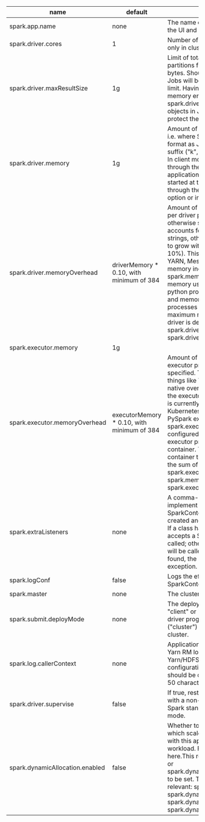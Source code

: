 | name                            | default                                    | meaning                                                                                                                                                                                                                                                                                                                                                                                                                                                                                                                                                                                                                                                                                                                                                                 |
|---------------------------------|--------------------------------------------|-------------------------------------------------------------------------------------------------------------------------------------------------------------------------------------------------------------------------------------------------------------------------------------------------------------------------------------------------------------------------------------------------------------------------------------------------------------------------------------------------------------------------------------------------------------------------------------------------------------------------------------------------------------------------------------------------------------------------------------------------------------------------|
| spark.app.name                  | none                                       | The name of your application. This will appear in the UI and in log data.                                                                                                                                                                                                                                                                                                                                                                                                                                                                                                                                                                                                                                                                                               |
| spark.driver.cores              | 1                                          | Number of cores to use for the driver process, only in cluster mode.                                                                                                                                                                                                                                                                                                                                                                                                                                                                                                                                                                                                                                                                                                    |
| spark.driver.maxResultSize      | 1g                                         | Limit of total size of serialized results of all partitions for each Spark action (e.g. collect) in bytes. Should be at least 1M, or 0 for unlimited. Jobs will be aborted if the total size is above this limit. Having a high limit may cause out-of-memory errors in driver (depends on spark.driver.memory and memory overhead of objects in JVM). Setting a proper limit can protect the driver from out-of-memory errors.                                                                                                                                                                                                                                                                                                                                         |
| spark.driver.memory             | 1g                                         | Amount of memory to use for the driver process, i.e. where SparkContext is initialized, in the same format as JVM memory strings with a size unit suffix ("k", "m", "g" or "t") (e.g. 512m, 2g).Note: In client mode, this config must not be set through the SparkConf directly in your application, because the driver JVM has already started at that point. Instead, please set this through the --driver-memory command line option or in your default properties file.                                                                                                                                                                                                                                                                                            |
| spark.driver.memoryOverhead     | driverMemory * 0.10, with minimum of 384   | Amount of non-heap memory to be allocated per driver process in cluster mode, in MiB unless otherwise specified. This is memory that accounts for things like VM overheads, interned strings, other native overheads, etc. This tends to grow with the container size (typically 6-10%). This option is currently supported on YARN, Mesos and Kubernetes. Note: Non-heap memory includes off-heap memory (when spark.memory.offHeap.enabled=true) and memory used by other driver processes (e.g. python process that goes with a PySpark driver) and memory used by other non-driver processes running in the same container. The maximum memory size of container to running driver is determined by the sum of spark.driver.memoryOverhead and spark.driver.memory. |
| spark.executor.memory           | 1g                                         |                                                                                                                                                                                                                                                                                                                                                                                                                                                                                                                                                                                                                                                                                                                                                                         |
| spark.executor.memoryOverhead   | executorMemory * 0.10, with minimum of 384 | Amount of additional memory to be allocated per executor process, in MiB unless otherwise specified. This is memory that accounts for things like VM overheads, interned strings, other native overheads, etc. This tends to grow with the executor size (typically 6-10%). This option is currently supported on YARN and Kubernetes.Note: Additional memory includes PySpark executor memory (when spark.executor.pyspark.memory is not configured) and memory used by other non-executor processes running in the same container. The maximum memory size of container to running executor is determined by the sum of spark.executor.memoryOverhead, spark.executor.memory, spark.memory.offHeap.size and spark.executor.pyspark.memory.                            |
| spark.extraListeners            | none                                       | A comma-separated list of classes that implement SparkListener; when initializing SparkContext, instances of these classes will be created and registered with Spark's listener bus. If a class has a single-argument constructor that accepts a SparkConf, that constructor will be called; otherwise, a zero-argument constructor will be called. If no valid constructor can be found, the SparkContext creation will fail with an exception.                                                                                                                                                                                                                                                                                                                        |
| spark.logConf                   | false                                      | Logs the effective SparkConf as INFO when a SparkContext is started.                                                                                                                                                                                                                                                                                                                                                                                                                                                                                                                                                                                                                                                                                                    |
| spark.master                    | none                                       | The cluster manager to connect to.                                                                                                                                                                                                                                                                                                                                                                                                                                                                                                                                                                                                                                                                                                                                      |
| spark.submit.deployMode         | none                                       | The deploy mode of Spark driver program, either "client" or "cluster", Which means to launch driver program locally ("client") or remotely ("cluster") on one of the nodes inside the cluster.                                                                                                                                                                                                                                                                                                                                                                                                                                                                                                                                                                          |
| spark.log.callerContext         | none                                       | Application information that will be written into Yarn RM log/HDFS audit log when running on Yarn/HDFS. Its length depends on the Hadoop configuration hadoop.caller.context.max.size. It should be concise, and typically can have up to 50 characters.                                                                                                                                                                                                                                                                                                                                                                                                                                                                                                                |
| spark.driver.supervise          | false                                      | If true, restarts the driver automatically if it fails with a non-zero exit status. Only has effect in Spark standalone mode or Mesos cluster deploy mode.                                                                                                                                                                                                                                                                                                                                                                                                                                                                                                                                                                                                              |
| spark.dynamicAllocation.enabled | false                                      | Whether to use dynamic resource allocation, which scales the number of executors registered with this application up and down based on the workload. For more detail, see the description here.This requires spark.shuffle.service.enabled or spark.dynamicAllocation.shuffleTracking.enabled to be set. The following configurations are also relevant: spark.dynamicAllocation.minExecutors, spark.dynamicAllocation.maxExecutors, and spark.dynamicAllocation.initialExecutors spark.dynamicAllocation.executorAllocationRatio                                                                                                                                                                                                                                       |
